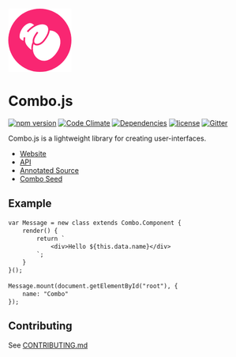 ![Logo](https://github.com/combojs/combo-js/blob/master/doc/img/logo.png?raw=true)

# Combo.js

[![npm version](https://badge.fury.io/js/combo-js.svg)](https://badge.fury.io/js/combo-js)
[![Code Climate](https://codeclimate.com/github/combojs/combo-js/badges/gpa.svg)](https://codeclimate.com/github/combojs/combo-js)
[![Dependencies](https://img.shields.io/badge/dependencies-babel--polyfill-blue.svg)](https://babeljs.io/docs/usage/polyfill/)
[![license](https://img.shields.io/github/license/mashape/apistatus.svg)](https://opensource.org/licenses/MIT)
[![Gitter](https://img.shields.io/gitter/room/nwjs/nw.js.svg)](https://gitter.im/combo-js/)

Combo.js is a lightweight library for creating user-interfaces.

* [Website](http://www.combojs.com/)
* [API](doc/api/api.md)
* [Annotated Source](https://cdn.rawgit.com/combojs/combo-js/master/doc/docco/combo.full.html)
* [Combo Seed](https://github.com/combojs/combo-seed)

## Example

    var Message = new class extends Combo.Component {
        render() {
            return `
                <div>Hello ${this.data.name}</div>
            `;
        }
    }();
    
    Message.mount(document.getElementById("root"), {
    	name: "Combo"
	});
    
## Contributing

See [CONTRIBUTING.md](CONTRIBUTING.md)
